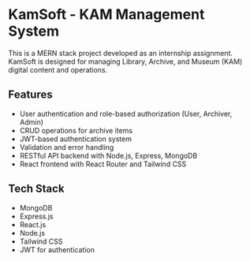 # KamSoft - KAM Management System

This is a MERN stack project developed as an internship assignment.  
KamSoft is designed for managing Library, Archive, and Museum (KAM) digital content and operations.

## Features
- User authentication and role-based authorization (User, Archiver, Admin)
- CRUD operations for archive items
- JWT-based authentication system
- Validation and error handling
- RESTful API backend with Node.js, Express, MongoDB
- React frontend with React Router and Tailwind CSS

## Tech Stack
- MongoDB
- Express.js
- React.js
- Node.js
- Tailwind CSS
- JWT for authentication